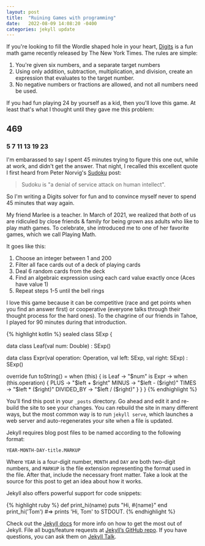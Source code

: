 ```yaml
---
layout: post
title:  "Ruining Games with programming"
date:   2022-08-09 14:08:20 -0400
categories: jekyll update
---
```


If you're looking to fill the Wordle shaped hole in your heart, [Digits](https://www.nytimes.com/games/digits) 
is a fun math game recently released by The New York Times.  The rules are simple:

1.  You're given six numbers, and a separate target numbers
2.  Using only addition, subtraction, multiplication, and division, create an expression that evaluates to the target number.
3.  No negative numbers or fractions are allowed, and not all numbers need be used.

If you had fun playing 24 by yourself as a kid, then you'll love this game.  At least that's what I thought until they gave me this problem:

## 469
### 5  7  11  13  19  23

I'm embarassed to say I spent 45 minutes trying to figure this one out, while at work, and didn't get the answer.  That night, I recalled this excellent quote I first heard from Peter Norvig's [Sudoku](https://norvig.com/sudoku.html) post:

> Sudoku is "a denial of service attack on human intellect".

So I'm writing a Digits solver for fun and to convince myself never to spend 45 minutes that way again.



My friend Marlee is a teacher.  In March of 2021, we realized that *both* of us are
ridiculed by close friends & family for being grown ass adults who like to play math games.  To celebrate, 
she introduced me to one of her favorite games, which we call Playing Math.

It goes like this:
1.  Choose an integer between 1 and 200
2.  Filter all face cards out of a deck of playing cards
3.  Deal 6 random cards from the deck
4.  Find an algebraic expression using each card value exactly once (Aces have value 1)
5.  Repeat steps 1-5 until the bell rings

I love this game because it can be competitive (race and get points when you find an answer first) or
cooperative (everyone talks through their thought process for the hard ones).  To the chagrine of 
our friends in Tahoe, I played for 90 minutes during that introduction.


{% highlight kotlin %}
sealed class SExp {

  data class Leaf(val num: Double) : SExp()

  data class Expr(val operation: Operation,
                  val left: SExp,
                  val right: SExp) : SExp()

  override fun toString() = when (this) {
    is Leaf -> "$num"
    is Expr -> when (this.operation) {
      PLUS -> "$left + $right"
      MINUS -> "$left - ($right)"
      TIMES -> "$left * ($right)"
      DIVIDED_BY -> "$left / ($right)"
    }
  }
}
{% endhighlight %}

You’ll find this post in your `_posts` directory. Go ahead and edit it and re-build the site to see your changes. You can rebuild the site in many different ways, but the most common way is to run `jekyll serve`, which launches a web server and auto-regenerates your site when a file is updated.

Jekyll requires blog post files to be named according to the following format:

`YEAR-MONTH-DAY-title.MARKUP`

Where `YEAR` is a four-digit number, `MONTH` and `DAY` are both two-digit numbers, and `MARKUP` is the file extension representing the format used in the file. After that, include the necessary front matter. Take a look at the source for this post to get an idea about how it works.

Jekyll also offers powerful support for code snippets:

{% highlight ruby %}
def print_hi(name)
  puts "Hi, #{name}"
end
print_hi('Tom')
#=> prints 'Hi, Tom' to STDOUT.
{% endhighlight %}

Check out the [Jekyll docs][jekyll-docs] for more info on how to get the most out of Jekyll. File all bugs/feature requests at [Jekyll’s GitHub repo][jekyll-gh]. If you have questions, you can ask them on [Jekyll Talk][jekyll-talk].

[jekyll-docs]: https://jekyllrb.com/docs/home
[jekyll-gh]:   https://github.com/jekyll/jekyll
[jekyll-talk]: https://talk.jekyllrb.com/
